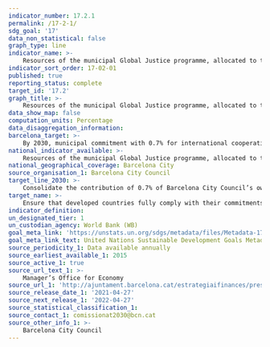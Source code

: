```yaml
---
indicator_number: 17.2.1
permalink: /17-2-1/
sdg_goal: '17'
data_non_statistical: false
graph_type: line
indicator_name: >-
    Resources of the municipal Global Justice programme, allocated to the prevention of violence and the promotion of peace
indicator_sort_order: 17-02-01
published: true
reporting_status: complete
target_id: '17.2'
graph_title: >-
    Resources of the municipal Global Justice programme, allocated to the prevention of violence and the promotion of peace
data_show_map: false
computation_units: Percentage
data_disaggregation_information: 
barcelona_target: >-
    By 2030, municipal commitment with 0.7% for international cooperation
national_indicator_available: >-
    Resources of the municipal Global Justice programme, allocated to the prevention of violence and the promotion of peace
national_geographical_coverage: Barcelona City
source_organisation_1: Barcelona City Council
target_line_2030: >-
    Consolidate the contribution of 0.7% of Barcelona City Council’s own resources to international development cooperation projects and global justice education projects 
target_name: >-
    Ensure that developed countries fully comply with their commitments regarding Official Development Assistance (ODA), including the commitment acquired by many developed countries to achieve the objective of allocating 0.7% of their Gross National Product (GNP) to the ODA, and from 0.15 to 0.20% of their GNP to the ODA of less advanced countries, and encourage ODA suppliers to set a goal in order to allocate at least 0.20% of their GNP to the ODA for less advanced countries
indicator_definition:
un_designated_tier: 1
un_custodian_agency: World Bank (WB)
goal_meta_link: 'https://unstats.un.org/sdgs/metadata/files/Metadata-17-02-01.pdf'
goal_meta_link_text: United Nations Sustainable Development Goals Metadata (pdf 894kB)
source_periodicity_1: Data available annually
source_earliest_available_1: 2015
source_active_1: true
source_url_text_1: >-
    Manager’s Office for Economy  
source_url_1: 'http://ajuntament.barcelona.cat/estrategiaifinances/pressupostobert/ca/programas/1711/espais-verds-i-biodiversitat#view=functional&year=2019'
source_release_date_1: '2021-04-27'
source_next_release_1: '2022-04-27'
source_statistical_classification_1: 
source_contact_1: comissionat2030@bcn.cat
source_other_info_1: >-
    Barcelona City Council
---
```


